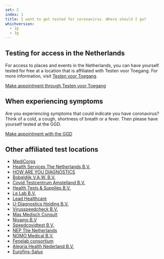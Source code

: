 ```yaml
---
set: 2
index: 1
title: I want to get tested for coronavirus. Where should I go?
whichversion:
  - 1g
  - 3g
---
```

## Testing for access in the Netherlands

For access to places and events in the Netherlands, you can have yourself tested for free at a location that is affiliated with <span lang="nl">Testen voor Toegang</span>. For more information, visit <a href="https://www.testenvoortoegang.nl" rel="noopener noreferrer" target="_blank" hreflang="nl" lang="nl">Testen voor Toegang</a>.

<a href="https://www.testenvoortoegang.nl" class="btn btn--cta" rel="noopener noreferrer" target="_blank" hreflang="nl">Make appointment<span class="screen-reader-text"> through <span lang="nl">Testen voor Toegang</span></span></a>

## When experiencing symptoms
Are you experiencing symptoms that could indicate you have coronavirus? Think of a cold, a cough, shortness of breath or a fever. Then please have yourself tested at the GGD.

<a href="https://www.coronatest.nl"  rel="noopener noreferrer" target="_blank" class="btn btn--cta" hreflang="nl">Make appointment<span class="screen-reader-text"> with the GGD</span></a>

## Other affiliated test locations

- <a href="https://www.medicorps.nl/" rel="noopener noreferrer" target="_blank" hreflang="nl">MediCorps</a>
- <a href="https://testservice.nl"  rel="noopener noreferrer" target="_blank" hreflang="nl" hreflang="nl">Health Services The Netherlands B.V.</a>
- <a href="https://www.howareyoudiagnostics.com"  rel="noopener noreferrer" target="_blank" hreflang="nl">HOW ARE YOU DIAGNOSTICS</a>
- <a href="https://www.coronasneltestnederland.nl" rel="noopener noreferrer" target="_blank" hreflang="nl" lang="nl">Bobeldijk V.A.W. B.V.</a>
- <a href="https://www.testsnelcovid.nl" rel="noopener noreferrer" target="_blank" hreflang="nl" lang="nl">Covid Testcentrum Amstelland B.V.</a>
- <a href="https://www.spoedtest.nl" rel="noopener noreferrer" target="_blank" hreflang="nl">Health Tests & Supplies B.V.</a>
- <a href="https://www.thecoronalab.nl" rel="noopener noreferrer" target="_blank" hreflang="nl">Le Lab B.V.</a>
- <a href="https://www.leadhealthcare.nl" rel="noopener noreferrer" target="_blank" hreflang="nl">Lead Healthcare</a>
- <a href="https://www.healthcheckcenter.nl" rel="noopener noreferrer" target="_blank" hreflang="nl">U-Diagnostics Holding B.V.</a>
- <a href="https://www.spoedtestcorona.nl" rel="noopener noreferrer" target="_blank" hreflang="nl" lang="nl">Virusspeedcheck B.V.</a>
- <a href="https://www.covidconsult.nl" rel="noopener noreferrer" target="_blank" hreflang="nl" lang="nl">Mas Medisch Consult</a>
- <a href="https://www.planjecoronatest.nl" rel="noopener noreferrer" target="_blank" hreflang="nl">Nivamo B.V</a>
- <a href="https://www.speedcovidtest.nl" rel="noopener noreferrer" target="_blank" hreflang="nl">Speedcovidtest B.V.</a>
- <a href="https://www.nepworldwide.nl" rel="noopener noreferrer" target="_blank" hreflang="nl">NEP The Netherlands</a>
- <a href="https://www.covidtestlimburg.nl" rel="noopener noreferrer" target="_blank" hreflang="nl">NOMO Medical B.V.</a>
- <a href="https://www.hetcoronalab.nl" rel="noopener noreferrer" target="_blank" hreflang="nl" lang="nl">Fenelab consortium</a>
- <a href="https://www.alegriahealth.com" rel="noopener noreferrer" target="_blank" hreflang="nl">Alegria Health Nederland B.V.</a>
- <a href="https://www.salux.nl" rel="noopener noreferrer" target="_blank" hreflang="nl">Eurofins-Salux</a>

